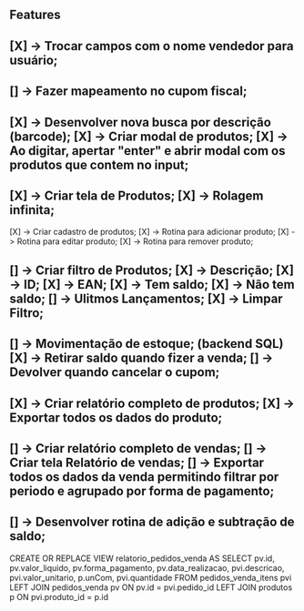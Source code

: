 ## Features

[X] -> Trocar campos com o nome vendedor para usuário;
------------------------------------------------------------------------------------------------------------------------
[] -> Fazer mapeamento no cupom fiscal;
------------------------------------------------------------------------------------------------------------------------
[X] -> Desenvolver nova busca por descrição (barcode);
   [X] -> Criar modal de produtos;
   [X] -> Ao digitar, apertar "enter" e abrir modal com os produtos que contem no input;
------------------------------------------------------------------------------------------------------------------------
[X] -> Criar tela de Produtos;
   [X] -> Rolagem infinita;
------------------------------------------------------------------------------------------------------------------------
[X] -> Criar cadastro de produtos;
   [X] -> Rotina para adicionar produto;
   [X] -> Rotina para editar produto;
   [X] -> Rotina para remover produto;

[] -> Criar filtro de Produtos;
   [X] ->  Descrição;
   [X] ->  ID;
   [X] ->  EAN;
   [X] ->  Tem saldo;
   [X] ->  Não tem saldo;
   [] ->  Ulitmos Lançamentos;
   [X] ->  Limpar Filtro;
------------------------------------------------------------------------------------------------------------------------
[] -> Movimentação de estoque; (backend SQL)
   [X] -> Retirar saldo quando fizer a venda;
   [] -> Devolver quando cancelar o cupom;
------------------------------------------------------------------------------------------------------------------------
[X] -> Criar relatório completo de produtos;
   [X] -> Exportar todos os dados do produto;
------------------------------------------------------------------------------------------------------------------------
[] -> Criar relatório completo de vendas;
   [] -> Criar tela Relatório de vendas;
   [] -> Exportar todos os dados da venda permitindo filtrar por periodo e agrupado por forma de pagamento;
------------------------------------------------------------------------------------------------------------------------
[] -> Desenvolver rotina de adição e subtração de saldo; 
------------------------------------------------------------------------------------------------------------------------

CREATE OR REPLACE VIEW relatorio_pedidos_venda AS
SELECT 
pv.id, pv.valor_liquido, pv.forma_pagamento, pv.data_realizacao, pvi.descricao, pvi.valor_unitario,
 p.unCom, pvi.quantidade
 FROM pedidos_venda_itens pvi 
 LEFT JOIN pedidos_venda pv ON pv.id = pvi.pedido_id
 LEFT JOIN produtos p ON pvi.produto_id = p.id
 